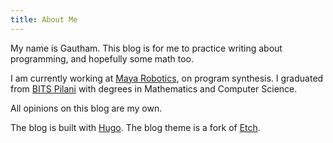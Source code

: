 ```yaml
---
title: About Me
---
```


My name is Gautham. This blog is for me to practice writing about programming,
and hopefully some math too. 

I am currently working at [Maya Robotics](https://mayahq.com), on program
synthesis. I graduated from [BITS Pilani](https://bits-pilani.ac.in/Pilani/index.aspx) with
degrees in Mathematics and Computer Science.

All opinions on this blog are my own.

The blog is built with [Hugo](https://gohugo.io).
The blog theme is a fork of [Etch](https://github.com/LukasJoswiak/etch).
